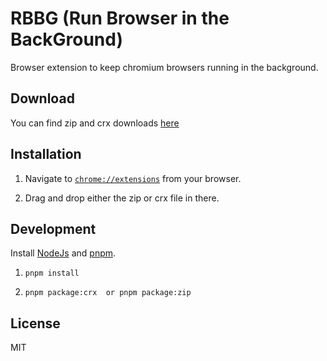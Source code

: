 # RBBG (Run Browser in the BackGround)
Browser extension to keep chromium browsers running in the background.

## Download
You can find zip and crx downloads [here](https://github.com/amrbashir/RBBG/releases)

## Installation
1. Navigate to [`chrome://extensions`](chrome://extensions) from your browser.

2. Drag and drop either the zip or crx file in there.
## Development
Install [NodeJs](https://nodejs.org/en/) and [pnpm](https://pnpm.js.org).

1.
    ```
    pnpm install
    ```

2.
    ```
    pnpm package:crx  or pnpm package:zip
    ```

## License
MIT